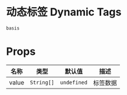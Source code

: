 # 动态标签 Dynamic Tags

```demo
basis
```

# Props

| 名称  | 类型       | 默认值      | 描述     |
| ----- | ---------- | ----------- | -------- |
| value | `String[]` | `undefined` | 标签数据 |
